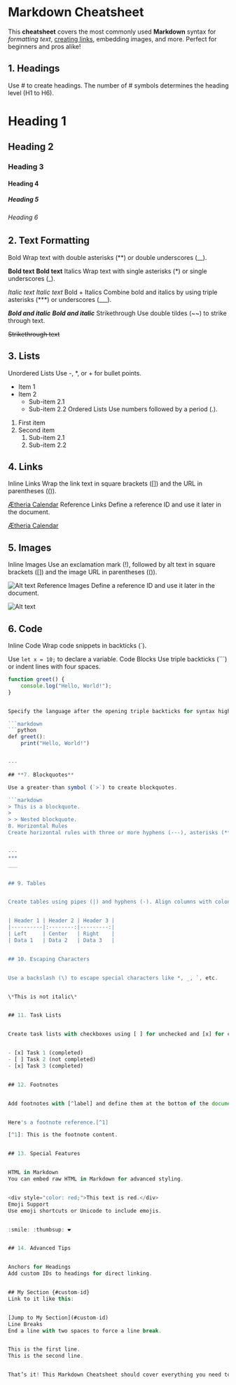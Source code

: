 
# Markdown Cheatsheet

This **cheatsheet** covers the most commonly used **Markdown** syntax for *formatting text*, [creating links](http://epic.free.nf), embedding images, and more. Perfect for beginners and pros alike!


## 1. Headings

Use # to create headings. The number of # symbols determines the heading level (H1 to H6).


# Heading 1
## Heading 2
### Heading 3
#### Heading 4
##### Heading 5
###### Heading 6


## 2. Text Formatting

Bold
Wrap text with double asterisks (**) or double underscores (__).


**Bold text**
__Bold text__
Italics
Wrap text with single asterisks (*) or single underscores (_).


*Italic text*
_Italic text_
Bold + Italics
Combine bold and italics by using triple asterisks (***) or underscores (___).


***Bold and italic***
___Bold and italic___
Strikethrough
Use double tildes (~~) to strike through text.


~~Strikethrough text~~

## 3. Lists
Unordered Lists
Use -, *, or + for bullet points.


- Item 1
- Item 2
  - Sub-item 2.1
  - Sub-item 2.2
Ordered Lists
Use numbers followed by a period (.).


1. First item
2. Second item
   1. Sub-item 2.1
   2. Sub-item 2.2
   
   
## 4. Links
Inline Links
Wrap the link text in square brackets ([]) and the URL in parentheses (()).

[Ætheria Calendar](http://epic.free.nf)
Reference Links
Define a reference ID and use it later in the document.

[Ætheria Calendar](http://epic.free.nf)


## 5. Images
Inline Images
Use an exclamation mark (!), followed by alt text in square brackets ([]) and the image URL in parentheses (()).


![Alt text](https://example.com/image.jpg)
Reference Images
Define a reference ID and use it later in the document.


![Alt text][logo]

[logo]: https://example.com/image.jpg


## 6. Code

Inline Code
Wrap code snippets in backticks (`).


Use `let x = 10;` to declare a variable.
Code Blocks
Use triple backticks (```) or indent lines with four spaces.


```javascript
function greet() {
    console.log("Hello, World!");
}


Specify the language after the opening triple backticks for syntax highlighting:

```markdown
```python
def greet():
    print("Hello, World!")


---

## **7. Blockquotes**

Use a greater-than symbol (`>`) to create blockquotes.

```markdown
> This is a blockquote.
>
> > Nested blockquote.
8. Horizontal Rules
Create horizontal rules with three or more hyphens (---), asterisks (***), or underscores (___).


---
***
___


## 9. Tables


Create tables using pipes (|) and hyphens (-). Align columns with colons (:).


| Header 1 | Header 2 | Header 3 |
|----------|:--------:|---------:|
| Left     | Center   | Right    |
| Data 1   | Data 2   | Data 3   |


## 10. Escaping Characters


Use a backslash (\) to escape special characters like *, _, `, etc.


\*This is not italic\*


## 11. Task Lists


Create task lists with checkboxes using [ ] for unchecked and [x] for checked items.


- [x] Task 1 (completed)
- [ ] Task 2 (not completed)
- [x] Task 3 (completed)


## 12. Footnotes


Add footnotes with [^label] and define them at the bottom of the document.


Here's a footnote reference.[^1]

[^1]: This is the footnote content.


## 13. Special Features


HTML in Markdown
You can embed raw HTML in Markdown for advanced styling.


<div style="color: red;">This text is red.</div>
Emoji Support
Use emoji shortcuts or Unicode to include emojis.


:smile: :thumbsup: ❤️


## 14. Advanced Tips


Anchors for Headings
Add custom IDs to headings for direct linking.


## My Section {#custom-id}
Link to it like this:


[Jump to My Section](#custom-id)
Line Breaks
End a line with two spaces to force a line break.


This is the first line.  
This is the second line.


That’s it! This Markdown Cheatsheet should cover everything you need to format your documents effectively. Let me know if you’d like to expand on any section or add examples! 😊
